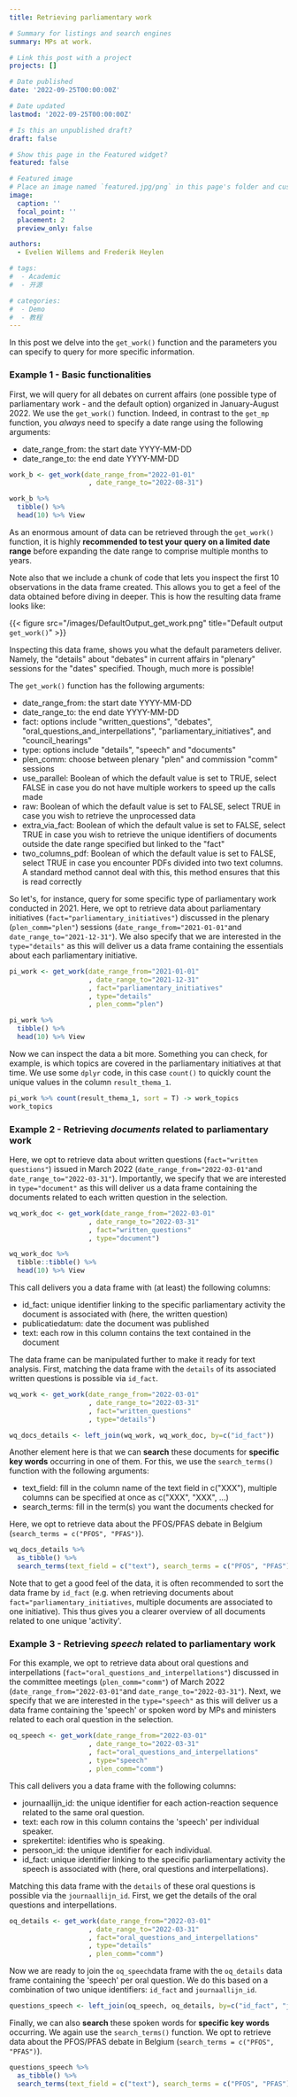 ```yaml
---
title: Retrieving parliamentary work

# Summary for listings and search engines
summary: MPs at work. 

# Link this post with a project
projects: []

# Date published
date: '2022-09-25T00:00:00Z'

# Date updated
lastmod: '2022-09-25T00:00:00Z'

# Is this an unpublished draft?
draft: false

# Show this page in the Featured widget?
featured: false

# Featured image
# Place an image named `featured.jpg/png` in this page's folder and customize its options here.
image:
  caption: ''
  focal_point: ''
  placement: 2
  preview_only: false

authors:
  - Evelien Willems and Frederik Heylen

# tags:
#  - Academic
#  - 开源

# categories:
#  - Demo
#  - 教程
---
```



In this post we delve into the `get_work()` function and the parameters you can specify to query for more specific information.

### Example 1 - Basic functionalities

First, we will query for all debates on current affairs (one possible type of parliamentary work - and the default option) organized in January-August 2022. We use the `get_work()` function. Indeed, in contrast to the `get_mp` function, you *always* need to specify a date range using the following arguments:

* date_range_from: the start date YYYY-MM-DD
* date_range_to: the end date YYYY-MM-DD

```r
work_b <- get_work(date_range_from="2022-01-01"
                    , date_range_to="2022-08-31")
```
```r
work_b %>%
  tibble() %>%
  head(10) %>% View
```
As an enormous amount of data can be retrieved through the `get_work()` function, it is highly **recommended to test your query on a limited date range** before expanding the date range to comprise multiple months to years.

Note also that we include a chunk of code that lets you inspect the first 10 observations in the data frame created. This allows you to get a feel of the data obtained before diving in deeper. This is how the resulting data frame looks like: 

{{< figure src="/images/DefaultOutput_get_work.png" title="Default output `get_work()`" >}}

Inspecting this data frame, shows you what the default parameters deliver. Namely, the "details" about "debates" in current affairs in "plenary" sessions for the "dates" specified. Though, much more is possible!

The `get_work()` function has the following arguments:

* date_range_from: the start date YYYY-MM-DD
* date_range_to: the end date YYYY-MM-DD
* fact: options include "written_questions", "debates", "oral_questions_and_interpellations", "parliamentary_initiatives", and "council_hearings"
* type: options include "details", "speech" and "documents"
* plen_comm: choose between plenary "plen" and commission "comm" sessions
* use_parallel: Boolean of which the default value is set to TRUE, select FALSE in case you do not have multiple workers to speed up the calls made
* raw: Boolean of which the default value is set to FALSE, select TRUE in case you wish to retrieve the unprocessed data
* extra_via_fact: Boolean of which the default value is set to FALSE, select TRUE in case you wish to retrieve the unique identifiers of documents outside the date range specified but linked to the "fact"
* two_columns_pdf: Boolean of which the default value is set to FALSE, select TRUE in case you encounter PDFs divided into two text columns. A standard method cannot deal with this, this method ensures that this is read correctly

So let's, for instance, query for some specific type of parliamentary work conducted in 2021. Here, we opt to retrieve data about parliamentary initiatives (`fact="parliamentary_initiatives"`) discussed in the plenary (`plen_comm="plen"`) sessions (`date_range_from="2021-01-01"`and `date_range_to="2021-12-31"`). We also specify that we are interested in the `type="details"` as this will deliver us a data frame containing the essentials about each parliamentary initiative. 

```r
pi_work <- get_work(date_range_from="2021-01-01"
                    , date_range_to="2021-12-31"
                    , fact="parliamentary_initiatives"
                    , type="details"
                    , plen_comm="plen")
```
```r
pi_work %>%
  tibble() %>%
  head(10) %>% View
```
Now we can inspect the data a bit more. Something you can check, for example, is which topics are covered in the parliamentary initiatives at that time. We use some `dplyr` code, in this case `count()` to quickly count the unique values in the column `result_thema_1`.

```r
pi_work %>% count(result_thema_1, sort = T) -> work_topics
work_topics
```

### Example 2 - Retrieving *documents* related to parliamentary work

Here, we opt to retrieve data about written questions (`fact="written questions"`) issued in March 2022 (`date_range_from="2022-03-01"`and `date_range_to="2022-03-31"`). Importantly, we specify that we are interested in `type="document"` as this will deliver us a data frame containing the documents related to each written question in the selection.

```r
wq_work_doc <- get_work(date_range_from="2022-03-01"
                    , date_range_to="2022-03-31"
                    , fact="written_questions"
                    , type="document")  
```
```r
wq_work_doc %>%
  tibble::tibble() %>%
  head(10) %>% View
```

This call delivers you a data frame with (at least) the following columns:

* id_fact: unique identifier linking to the specific parliamentary activity the document is associated with (here, the written question)
* publicatiedatum: date the document was published
* text: each row in this column contains the text contained in the document

The data frame can be manipulated further to make it ready for text analysis. First, matching the data frame with the `details` of its associated written questions is possible via `id_fact`.

```r
wq_work <- get_work(date_range_from="2022-03-01"
                    , date_range_to="2022-03-31"
                    , fact="written_questions"
                    , type="details")  
```

```r
wq_docs_details <- left_join(wq_work, wq_work_doc, by=c("id_fact")) 
```

Another element here is that we can **search** these documents for **specific key words** occurring in one of them. For this, we use the `search_terms()` function with the following arguments: 

* text_field: fill in the column name of the text field in c("XXX"), multiple columns can be specified at once as c("XXX", "XXX", ...)
* search_terms: fill in the term(s) you want the documents checked for 

Here, we opt to retrieve data about the PFOS/PFAS debate in Belgium (`search_terms = c("PFOS", "PFAS")`).

```r
wq_docs_details %>%
  as_tibble() %>%
  search_terms(text_field = c("text"), search_terms = c("PFOS", "PFAS")) -> PFOS
```

Note that to get a good feel of the data, it is often recommended to sort the data frame by `id_fact` (e.g. when retrieving documents about `fact="parliamentary_initiatives`, multiple documents are associated to one initiative). This thus gives you a clearer overview of all documents related to one unique 'activity'. 

### Example 3 - Retrieving *speech* related to parliamentary work

For this example, we opt to retrieve data about oral questions and interpellations (`fact="oral_questions_and_interpellations"`) discussed in the committee meetings (`plen_comm="comm"`) of March 2022 (`date_range_from="2022-03-01"`and `date_range_to="2022-03-31"`). Next, we specify that we are interested in the `type="speech"` as this will deliver us a data frame containing the 'speech' or spoken word by MPs and ministers related to each oral question in the selection. 

```r
oq_speech <- get_work(date_range_from="2022-03-01"
                    , date_range_to="2022-03-31"
                    , fact="oral_questions_and_interpellations"
                    , type="speech"
                    , plen_comm="comm") 
```

This call delivers you a data frame with the following columns:
* journaallijn_id: the unique identifier for each action-reaction sequence related to the same oral question.
* text: each row in this column contains the 'speech' per individual speaker.
* sprekertitel: identifies who is speaking.
* persoon_id: the unique identifier for each individual.
* id_fact: unique identifier linking to the specific parliamentary activity the speech is associated with (here, oral questions and interpellations).

Matching this data frame with the `details` of these oral questions is possible via the `journaallijn_id`. First, we get the details of the oral questions and interpellations.

```r
oq_details <- get_work(date_range_from="2022-03-01"
                    , date_range_to="2022-03-31"
                    , fact="oral_questions_and_interpellations"
                    , type="details"
                    , plen_comm="comm") 
```
Now we are ready to join the `oq_speech`data frame with the `oq_details` data frame containing the 'speech' per oral question. We do this based on a combination of two unique identifiers: `id_fact` and `journaallijn_id`.

```r
questions_speech <- left_join(oq_speech, oq_details, by=c("id_fact", "journaallijn_id")) 
```

Finally, we can also **search** these spoken words for **specific key words** occurring. We again use the `search_terms()` function. We opt to retrieve data about the PFOS/PFAS debate in Belgium (`search_terms = c("PFOS", "PFAS")`). 

```r
questions_speech %>%
  as_tibble() %>%
  search_terms(text_field = c("text"), search_terms = c("PFOS", "PFAS")) -> PFAS_oq
```



